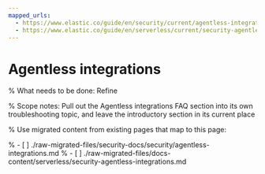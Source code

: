 ```yaml
---
mapped_urls:
  - https://www.elastic.co/guide/en/security/current/agentless-integrations.html
  - https://www.elastic.co/guide/en/serverless/current/security-agentless-integrations.html
---
```


# Agentless integrations

% What needs to be done: Refine

% Scope notes: Pull out the Agentless integrations FAQ section into its own troubleshooting topic, and leave the introductory section in its current place

% Use migrated content from existing pages that map to this page:

% - [ ] ./raw-migrated-files/security-docs/security/agentless-integrations.md
% - [ ] ./raw-migrated-files/docs-content/serverless/security-agentless-integrations.md